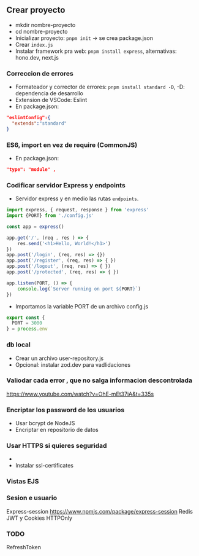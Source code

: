 ## Crear proyecto
- mkdir nombre-proyecto
- cd nombre-proyecto
- Inicializar proyecto: `pnpm init` -> se crea package.json
- Crear `index.js`
- Instalar framework pra web: `pnpm install express`, alternativas: hono.dev, next.js
### Correccion de errores
- Formateador y corrector de errores: `pnpm install standard -D`, -D: dependencia de desarrollo
- Extension de VSCode: Eslint
- En package.json:
````json
"eslintConfig":{
  "extends":"standard"
}
````
### ES6, import en vez de require (CommonJS)
- En package.json:
````json
"type": "module" , 
````
### Codificar servidor Express y endpoints
- Servidor express y en medio las rutas `endpoints`. 
````js
import express, { request, response } from 'express'
import {PORT} from './config.js'

const app = express() 

app.get('/', (req , res ) => {
    res.send('<h1>Hello, World!</h1>')
})
app.post('/login', (req, res) => {})
app.post('/register', (req, res) => { })
app.post('/logout', (req, res) => { })
app.post('/protected', (req, res) => { })

app.listen(PORT, () => {
    console.log(`Server running on port ${PORT}`)
})
````
- Importamos la variable PORT de un archivo config.js
````js
export const {
  PORT = 3000
} = process.env
````
### db local
- Crear un archivo user-repository.js
- Opcional: instalar zod.dev para vadlidaciones
### Valiodar cada error , que no salga informacion descontrolada
https://www.youtube.com/watch?v=OhE-mEt37iA&t=335s
### Encriptar los password de los usuarios
- Usar bcrypt de NodeJS
- Encriptar en repositorio de datos
### Usar HTTPS si quieres seguridad
- 
- Instalar ssl-certificates

### Vistas EJS

### Sesion e usuario
Express-session https://www.npmjs.com/package/express-session
Redis
JWT y Cookies HTTPOnly
 

### TODO
RefreshToken


